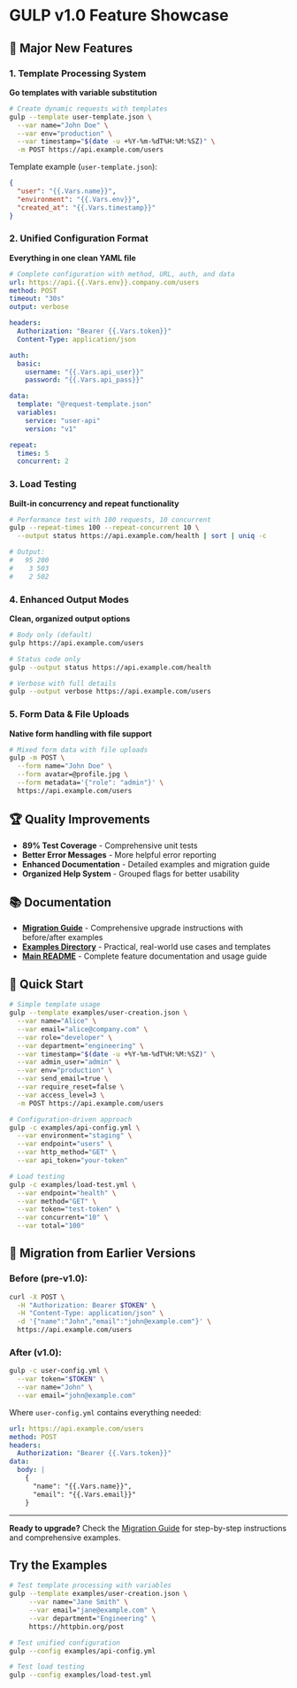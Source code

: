 # GULP v1.0 Feature Showcase

## 🎉 Major New Features

### 1. Template Processing System
**Go templates with variable substitution**

```bash
# Create dynamic requests with templates
gulp --template user-template.json \
  --var name="John Doe" \
  --var env="production" \
  --var timestamp="$(date -u +%Y-%m-%dT%H:%M:%SZ)" \
  -m POST https://api.example.com/users
```

Template example (`user-template.json`):
```json
{
  "user": "{{.Vars.name}}",
  "environment": "{{.Vars.env}}",
  "created_at": "{{.Vars.timestamp}}"
}
```

### 2. Unified Configuration Format
**Everything in one clean YAML file**

```yaml
# Complete configuration with method, URL, auth, and data
url: https://api.{{.Vars.env}}.company.com/users
method: POST
timeout: "30s"
output: verbose

headers:
  Authorization: "Bearer {{.Vars.token}}"
  Content-Type: application/json

auth:
  basic:
    username: "{{.Vars.api_user}}"
    password: "{{.Vars.api_pass}}"

data:
  template: "@request-template.json"
  variables:
    service: "user-api"
    version: "v1"

repeat:
  times: 5
  concurrent: 2
```

### 3. Load Testing
**Built-in concurrency and repeat functionality**

```bash
# Performance test with 100 requests, 10 concurrent
gulp --repeat-times 100 --repeat-concurrent 10 \
  --output status https://api.example.com/health | sort | uniq -c

# Output:
#   95 200
#    3 503
#    2 502
```

### 4. Enhanced Output Modes
**Clean, organized output options**

```bash
# Body only (default)
gulp https://api.example.com/users

# Status code only  
gulp --output status https://api.example.com/health

# Verbose with full details
gulp --output verbose https://api.example.com/users
```

### 5. Form Data & File Uploads
**Native form handling with file support**

```bash
# Mixed form data with file uploads
gulp -m POST \
  --form name="John Doe" \
  --form avatar=@profile.jpg \
  --form metadata='{"role": "admin"}' \
  https://api.example.com/users
```

## 🏆 Quality Improvements

- **89% Test Coverage** - Comprehensive unit tests
- **Better Error Messages** - More helpful error reporting  
- **Enhanced Documentation** - Detailed examples and migration guide
- **Organized Help System** - Grouped flags for better usability

## 📚 Documentation

- **[Migration Guide](MIGRATION-V1.md)** - Comprehensive upgrade instructions with before/after examples
- **[Examples Directory](examples/)** - Practical, real-world use cases and templates
- **[Main README](README.md)** - Complete feature documentation and usage guide

## 🚀 Quick Start

```bash
# Simple template usage
gulp --template examples/user-creation.json \
  --var name="Alice" \
  --var email="alice@company.com" \
  --var role="developer" \
  --var department="engineering" \
  --var timestamp="$(date -u +%Y-%m-%dT%H:%M:%SZ)" \
  --var admin_user="admin" \
  --var env="production" \
  --var send_email=true \
  --var require_reset=false \
  --var access_level=3 \
  -m POST https://api.example.com/users

# Configuration-driven approach
gulp -c examples/api-config.yml \
  --var environment="staging" \
  --var endpoint="users" \
  --var http_method="GET" \
  --var api_token="your-token"

# Load testing
gulp -c examples/load-test.yml \
  --var endpoint="health" \
  --var method="GET" \
  --var token="test-token" \
  --var concurrent="10" \
  --var total="100"
```

## 🔄 Migration from Earlier Versions

### Before (pre-v1.0):
```bash
curl -X POST \
  -H "Authorization: Bearer $TOKEN" \
  -H "Content-Type: application/json" \
  -d '{"name":"John","email":"john@example.com"}' \
  https://api.example.com/users
```

### After (v1.0):
```bash
gulp -c user-config.yml \
  --var token="$TOKEN" \
  --var name="John" \
  --var email="john@example.com"
```

Where `user-config.yml` contains everything needed:
```yaml
url: https://api.example.com/users
method: POST
headers:
  Authorization: "Bearer {{.Vars.token}}"
data:
  body: |
    {
      "name": "{{.Vars.name}}",
      "email": "{{.Vars.email}}"
    }
```

---

**Ready to upgrade?** Check the [Migration Guide](MIGRATION-V1.md) for step-by-step instructions and comprehensive examples. 

## Try the Examples

```bash
# Test template processing with variables  
gulp --template examples/user-creation.json \
     --var name="Jane Smith" \
     --var email="jane@example.com" \
     --var department="Engineering" \
     https://httpbin.org/post

# Test unified configuration
gulp --config examples/api-config.yml

# Test load testing
gulp --config examples/load-test.yml
``` 
